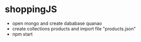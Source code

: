 # shoppingJS
- open mongo and create dababase quanao
- create collections products and  import file "products.json"
- npm start
